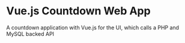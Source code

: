 # Vue.js Countdown Web App
A countdown application with Vue.js for the UI, which calls a PHP and MySQL backed API
